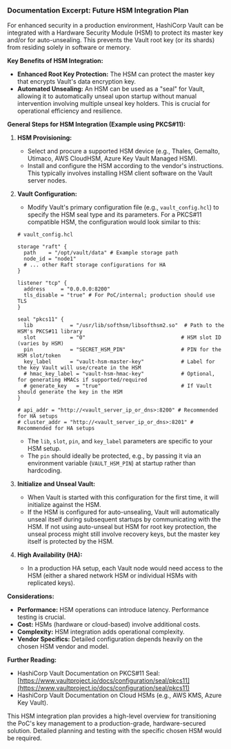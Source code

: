### Documentation Excerpt: Future HSM Integration Plan

For enhanced security in a production environment, HashiCorp Vault can be integrated with a Hardware Security Module (HSM) to protect its master key and/or for auto-unsealing. This prevents the Vault root key (or its shards) from residing solely in software or memory.

**Key Benefits of HSM Integration:**

*   **Enhanced Root Key Protection:** The HSM can protect the master key that encrypts Vault's data encryption key.
*   **Automated Unsealing:** An HSM can be used as a "seal" for Vault, allowing it to automatically unseal upon startup without manual intervention involving multiple unseal key holders. This is crucial for operational efficiency and resilience.

**General Steps for HSM Integration (Example using PKCS#11):**

1.  **HSM Provisioning:**
    *   Select and procure a supported HSM device (e.g., Thales, Gemalto, Utimaco, AWS CloudHSM, Azure Key Vault Managed HSM).
    *   Install and configure the HSM according to the vendor's instructions. This typically involves installing HSM client software on the Vault server nodes.

2.  **Vault Configuration:**
    *   Modify Vault's primary configuration file (e.g., `vault_config.hcl`) to specify the HSM seal type and its parameters. For a PKCS#11 compatible HSM, the configuration would look similar to this:

    ```hcl
    # vault_config.hcl
    
    storage "raft" {
      path    = "/opt/vault/data" # Example storage path
      node_id = "node1"
      # ... other Raft storage configurations for HA
    }
    
    listener "tcp" {
      address     = "0.0.0.0:8200"
      tls_disable = "true" # For PoC/internal; production should use TLS
    }
    
    seal "pkcs11" {
      lib            = "/usr/lib/softhsm/libsofthsm2.so"  # Path to the HSM's PKCS#11 library
      slot           = "0"                               # HSM slot ID (varies by HSM)
      pin            = "SECRET_HSM_PIN"                  # PIN for the HSM slot/token
      key_label      = "vault-hsm-master-key"            # Label for the key Vault will use/create in the HSM
      # hmac_key_label = "vault-hsm-hmac-key"            # Optional, for generating HMACs if supported/required
      # generate_key   = "true"                          # If Vault should generate the key in the HSM
    }
    
    # api_addr = "http://<vault_server_ip_or_dns>:8200" # Recommended for HA setups
    # cluster_addr = "http://<vault_server_ip_or_dns>:8201" # Recommended for HA setups
    ```
    *   The `lib`, `slot`, `pin`, and `key_label` parameters are specific to your HSM setup.
    *   The `pin` should ideally be protected, e.g., by passing it via an environment variable (`VAULT_HSM_PIN`) at startup rather than hardcoding.

3.  **Initialize and Unseal Vault:**
    *   When Vault is started with this configuration for the first time, it will initialize against the HSM.
    *   If the HSM is configured for auto-unsealing, Vault will automatically unseal itself during subsequent startups by communicating with the HSM. If not using auto-unseal but HSM for root key protection, the unseal process might still involve recovery keys, but the master key itself is protected by the HSM.

4.  **High Availability (HA):**
    *   In a production HA setup, each Vault node would need access to the HSM (either a shared network HSM or individual HSMs with replicated keys).

**Considerations:**

*   **Performance:** HSM operations can introduce latency. Performance testing is crucial.
*   **Cost:** HSMs (hardware or cloud-based) involve additional costs.
*   **Complexity:** HSM integration adds operational complexity.
*   **Vendor Specifics:** Detailed configuration depends heavily on the chosen HSM vendor and model.

**Further Reading:**

*   HashiCorp Vault Documentation on PKCS#11 Seal: [https://www.vaultproject.io/docs/configuration/seal/pkcs11](https://www.vaultproject.io/docs/configuration/seal/pkcs11)
*   HashiCorp Vault Documentation on Cloud HSMs (e.g., AWS KMS, Azure Key Vault).

This HSM integration plan provides a high-level overview for transitioning the PoC's key management to a production-grade, hardware-secured solution. Detailed planning and testing with the specific chosen HSM would be required.



